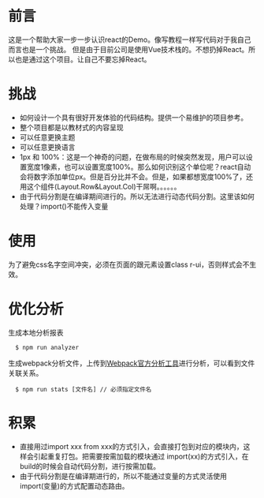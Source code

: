 # 前言
这是一个帮助大家一步一步认识react的Demo。像写教程一样写代码对于我自己而言也是一个挑战。
但是由于目前公司是使用Vue技术栈的。不想扔掉React。所以也是通过这个项目。让自己不要忘掉React。

# 挑战
- 如何设计一个具有很好开发体验的代码结构。提供一个易维护的项目参考。
- 整个项目都是以教材式的内容呈现
- 可以任意更换主题
- 可以任意更换语言
- 1px 和 100%：这是一个神奇的问题，在做布局的时候突然发现，用户可以设置宽度1像素，也可以设置宽度100%。那么如何识别这个单位呢？react自动会将数字添加单位px。但是百分比并不会。但是，如果都想宽度100%了，还用这个组件(Layout.Row&Layout.Col)干屌啊。。。。。。
- 由于代码分割是在编译期间进行的。所以无法进行动态代码分割。这里该如何处理？import()不能传入变量

# 使用
为了避免css名字空间冲突，必须在页面的跟元素设置class r-ui，否则样式会不生效。

# 优化分析

生成本地分析报表
```shell
  $ npm run analyzer
```

生成webpack分析文件，上传到[Webpack官方分析工具](webpack.github.io/analyse/)进行分析，可以看到文件关联关系。
```shell
  $ npm run stats [文件名] // 必须指定文件名
```

# 积累
- 直接用过import xxx from xxx的方式引入，会直接打包到对应的模块内，这样会引起重复打包。把需要按需加载的模块通过 import(xx)的方式引入，在build的时候会自动代码分割，进行按需加载。
- 由于代码分割是在编译期进行的，所以不能通过变量的方式灵活使用import(变量)的方式配置动态路由。